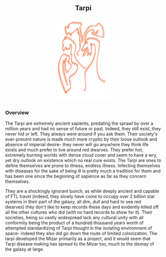 
<h2 align="center">Tarpi
</h2>
<p align="center">
<img src="https://github.com/Insculpo/Sandbox_Galaxy/blob/Galactic/Stellar_Abyss_Setting_Bible/Photo_Directory/Tarpi.png" width="180" height="270">
</p>

### Overview

 The Tarpi are extremely ancient sapients, predating the sprawl by over a million years and had no sense of future or past.  Indeed, they still exist, they never hid or left.  They always were around if you ask them.  Their society's ever-present nature is made much more cryptic by their loose outlook and absence of imperial desire- they never will go anywhere they think life exists and much prefer to live around red dwarves.  They prefer hot, extremely burning worlds with dense cloud cover and seem to have a wry, yet dry outlook on existence which no real cure exists.  The Tarpi are ones to define themselves are prone to illness, endless illness.  Infecting themselves with diseases for the sake of being ill is pretty much a tradition for them and has been one since the beginning of sapience as far as they concern themselves.  

 They are a shockingly ignorant bunch, as while deeply ancient and capable of FTL travel (indeed, they slowly have come to occupy over 2 billion star systems in their part of the galaxy, all dim, dull and hard to see red dwarves) they don't like to keep records these days and evidently killed off all the other cultures who did (with no hard records to show for it).  Their societies, being so vastly widespread lack any cultural unity with all conformity being the product of a hundred thousand years worth of attempted standardizing of Tarpi thought in the isolating environment of space- indeed they also did go down the route of limited colonization.  The tarpi developed the Mizar primarily as a project, and it would seem that Tarpi disease making has spread to the Mizar too, much to the dismay of the galaxy at large.
